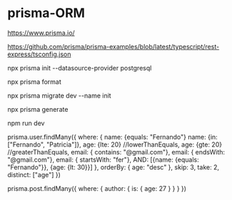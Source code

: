 # prisma-ORM

https://www.prisma.io/


https://github.com/prisma/prisma-examples/blob/latest/typescript/rest-express/tsconfig.json



npx prisma init --datasource-provider postgresql

npx prisma format

npx prisma migrate dev --name init

npx prisma generate

npm run dev



prisma.user.findMany({
	where: {
		name: {equals: "Fernando"}
		name: {in: ["Fernando", "Patricia"]},
		age: {lte: 20} //lowerThanEquals,
		age: {gte: 20} //greaterThanEquals,
		email: { contains: "@gmail.com"},
		email: { endsWith: "@gmail.com"},
		email: { startsWith: "fer"},
		AND: [{name: {equals: "Fernando"}}, {age: {lt: 30}}]
	},
	orderBy: {
		age: "desc"
	},
	skip: 3,
	take: 2,
	distinct: ["age"]
})


prisma.post.findMany({
	where: {
		author: {
			is: { age: 27 }
		}
	}
})